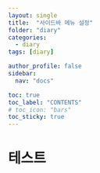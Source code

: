 ```yaml
---
layout: single
title:  "사이드바 메뉴 설정"
folder: "diary"
categories:
  - diary
tags: [diary]

author_profile: false
sidebar:
  nav: "docs"

toc: true
toc_label: "CONTENTS"
# toc_icon: "bars"
toc_sticky: true
---
```


# 테스트